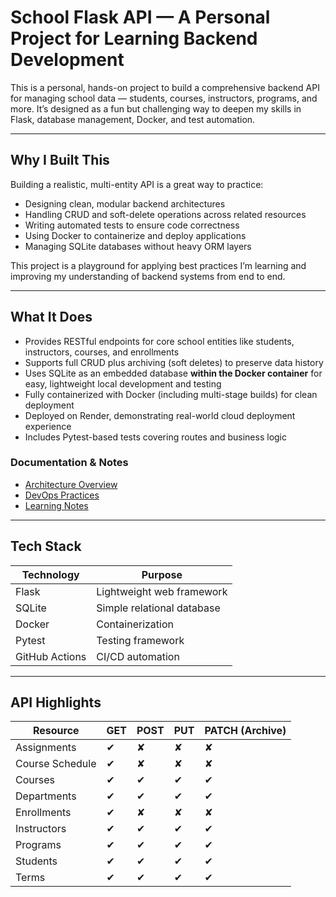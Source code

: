 # School Flask API — A Personal Project for Learning Backend Development

This is a personal, hands-on project to build a comprehensive backend API for managing school data — students, courses, instructors, programs, and more. It’s designed as a fun but challenging way to deepen my skills in Flask, database management, Docker, and test automation.

---

## Why I Built This

Building a realistic, multi-entity API is a great way to practice:

- Designing clean, modular backend architectures  
- Handling CRUD and soft-delete operations across related resources  
- Writing automated tests to ensure code correctness  
- Using Docker to containerize and deploy applications  
- Managing SQLite databases without heavy ORM layers

This project is a playground for applying best practices I’m learning and improving my understanding of backend systems from end to end.

---

## What It Does

- Provides RESTful endpoints for core school entities like students, instructors, courses, and enrollments  
- Supports full CRUD plus archiving (soft deletes) to preserve data history  
- Uses SQLite as an embedded database **within the Docker container** for easy, lightweight local development and testing  
- Fully containerized with Docker (including multi-stage builds) for clean deployment  
- Deployed on Render, demonstrating real-world cloud deployment experience  
- Includes Pytest-based tests covering routes and business logic  

### Documentation & Notes

- [Architecture Overview](docs/architecture.md)  
- [DevOps Practices](docs/devops_practices.md)  
- [Learning Notes](docs/learning_note.md)  

---

## Tech Stack

| Technology     | Purpose                      |
|----------------|------------------------------|
| Flask          | Lightweight web framework    |
| SQLite         | Simple relational database   |
| Docker         | Containerization             |
| Pytest         | Testing framework            |
| GitHub Actions | CI/CD automation             |

---

## API Highlights

| Resource           | GET | POST | PUT | PATCH (Archive) |
|--------------------|-----|------|-----|-----------------|
| Assignments        | ✔   | ✘    | ✘   | ✘               |
| Course Schedule    | ✔   | ✘    | ✘   | ✘               |
| Courses            | ✔   | ✔    | ✔   | ✔               |
| Departments        | ✔   | ✔    | ✔   | ✔               |
| Enrollments        | ✔   | ✘    | ✘   | ✘               |
| Instructors        | ✔   | ✔    | ✔   | ✔               |
| Programs           | ✔   | ✔    | ✔   | ✔               |
| Students           | ✔   | ✔    | ✔   | ✔               |
| Terms              | ✔   | ✔    | ✔   | ✔               |
